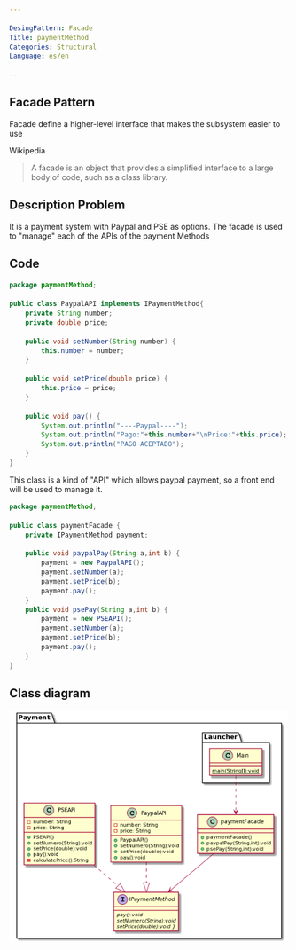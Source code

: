 ```yaml
---

DesingPattern: Facade
Title: paymentMethod
Categories: Structural
Language: es/en

---
```

## Facade Pattern

Facade define a higher-level interface that makes the subsystem easier to use

Wikipedia

>A facade is an object that provides a simplified interface to a large body of code, such as a class library.

## Description Problem

It is a payment system with Paypal and PSE as options. The facade is used to "manage" each of the APIs of the payment Methods

## Code

```java
package paymentMethod;

public class PaypalAPI implements IPaymentMethod{
	private String number;
	private double price;
  
	public void setNumber(String number) {
		this.number = number;
	}
  
	public void setPrice(double price) {
		this.price = price;
	}
  
	public void pay() {
		System.out.println("----Paypal----");
		System.out.println("Pago:"+this.number+"\nPrice:"+this.price);
		System.out.println("PAGO ACEPTADO");
	}
}
```

This class is a kind of "API" which allows paypal payment, so a front end will be used to manage it.

```java
package paymentMethod;

public class paymentFacade {
	private IPaymentMethod payment;
	
	public void paypalPay(String a,int b) {
		payment = new PaypalAPI();
		payment.setNumber(a);
		payment.setPrice(b);
		payment.pay();
	}
	public void psePay(String a,int b) {
		payment = new PSEAPI();
		payment.setNumber(a);
		payment.setPrice(b);
		payment.pay();
	}
}
```

## Class diagram

![](./etc/facade.urm.png "Class Diagram")
